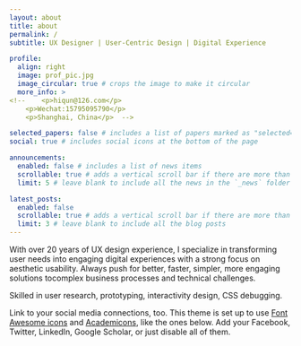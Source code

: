```yaml
---
layout: about
title: about
permalink: /
subtitle: UX Designer | User-Centric Design | Digital Experience

profile:
  align: right
  image: prof_pic.jpg
  image_circular: true # crops the image to make it circular
  more_info: >
<!--    <p>hiqun@126.com</p>
    <p>Wechat:15795095790</p>
    <p>Shanghai, China</p>  -->

selected_papers: false # includes a list of papers marked as "selected={true}"
social: true # includes social icons at the bottom of the page

announcements:
  enabled: false # includes a list of news items
  scrollable: true # adds a vertical scroll bar if there are more than 3 news items
  limit: 5 # leave blank to include all the news in the `_news` folder

latest_posts:
  enabled: false
  scrollable: true # adds a vertical scroll bar if there are more than 3 new posts items
  limit: 3 # leave blank to include all the blog posts
---
```


With over 20 years of UX design experience, I specialize in transforming user needs into engaging digital experiences with a strong focus on aesthetic usability. Always push for better, faster, simpler, more engaging solutions tocomplex business processes and technical challenges.

Skilled in user research, prototyping, interactivity design, CSS debugging.



Link to your social media connections, too. This theme is set up to use [Font Awesome icons](https://fontawesome.com/) and [Academicons](https://jpswalsh.github.io/academicons/), like the ones below. Add your Facebook, Twitter, LinkedIn, Google Scholar, or just disable all of them.
